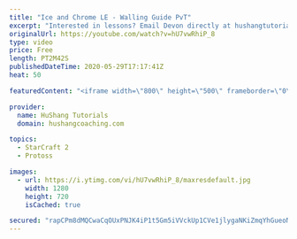 ```yaml
---
title: "Ice and Chrome LE - Walling Guide PvT"
excerpt: "Interested in lessons? Email Devon directly at hushangtutorials@outlook.com ------------------------------------------------------------------------------------------------------- Want to support HuShang Tutorials directly? Patreon is a website where you can contribute a monthly donation that will help"
originalUrl: https://youtube.com/watch?v=hU7vwRhiP_8
type: video
price: Free
length: PT2M42S
publishedDateTime: 2020-05-29T17:17:41Z
heat: 50

featuredContent: "<iframe width=\"800\" height=\"500\" frameborder=\"0\" src=\"https://www.youtube.com/embed/hU7vwRhiP_8\" allow=\"accelerometer; autoplay; encrypted-media; gyroscope; picture-in-picture\" allowfullscreen></iframe>"

provider:
  name: HuShang Tutorials
  domain: hushangcoaching.com

topics:
  - StarCraft 2
  - Protoss

images:
  - url: https://i.ytimg.com/vi/hU7vwRhiP_8/maxresdefault.jpg
    width: 1280
    height: 720
    isCached: true

secured: "rapCPm8dMQCwaCqOUxPNJK4iP1t5Gm5iVVckUp1CVe1jlygaNKiZmqYhGueoNKJSjinaHERw77/l9FnSmeiKmEuFuAWfLohlsMVDQWkKDtuo6QpMTMOijU0HYniy76W9O/LWfxP/sKyK329ynFySRcFdeq0wKzlHvULo62/jUaDQDyGgD4uSr/wqfNX5cEhPHUHz2b9MwqsD412NVuv7lcfBzWFXN/98K5suS3Uy4z6HtsX4EGqPz6oOn4uBY9NzwoWirhwf7qyAGxYcTsdvkqP3gXv3TgyTC3gCQJ2XeZ3bvI3sSYV3tOSwEUWLiX6oVS+nx4pSUrZpkDWTKXtJ3UUzQ/ujCK4ugWm70kYBabKTWRjrEP0S4b6NG/sfIfhjf2xHF9n3jP4bYEk2vhqzzSJtij91GQ1tP8vZBLBtnjY=;8AH4kdvzmeXTLl1yBk9WWA=="
---
```


